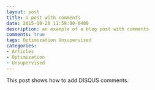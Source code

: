 ```yaml
---
layout: post
title: a post with comments
date: 2015-10-20 11:59:00-0400
description: an example of a blog post with comments
comments: true
tags: Optimization Unsupervised
categories:
- Articles
- Optimization
- Unsupervised
---
```

This post shows how to add DISQUS comments.
